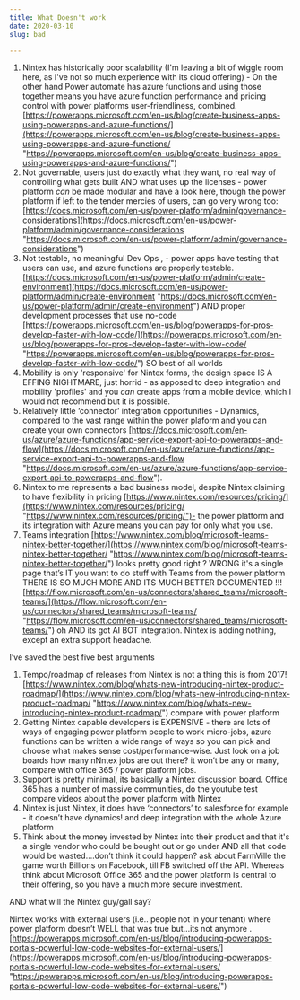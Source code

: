 ```yaml
---
title: What Doesn't work
date: 2020-03-10
slug: bad

---
```

1. Nintex has historically poor scalability (I'm leaving a bit of wiggle room here, as I've not so much experience with its cloud offering) - On the other hand Power automate has azure functions and using those together means you have azure function performance and pricing control with power platforms user-friendliness, combined.  [https://powerapps.microsoft.com/en-us/blog/create-business-apps-using-powerapps-and-azure-functions/](https://powerapps.microsoft.com/en-us/blog/create-business-apps-using-powerapps-and-azure-functions/ "https://powerapps.microsoft.com/en-us/blog/create-business-apps-using-powerapps-and-azure-functions/")
2. Not governable, users just do exactly what they want, no real way of controlling what gets built AND what uses up the licenses - power platform _can_ be made modular and have a look here, though the power platform if left to the tender mercies of users, can go very wrong too: [https://docs.microsoft.com/en-us/power-platform/admin/governance-considerations](https://docs.microsoft.com/en-us/power-platform/admin/governance-considerations "https://docs.microsoft.com/en-us/power-platform/admin/governance-considerations")
3. Not testable, no meaningful Dev Ops , -  power apps have testing that users can use, and azure functions are properly testable. [https://docs.microsoft.com/en-us/power-platform/admin/create-environment](https://docs.microsoft.com/en-us/power-platform/admin/create-environment "https://docs.microsoft.com/en-us/power-platform/admin/create-environment") AND proper development processes that use no-code [https://powerapps.microsoft.com/en-us/blog/powerapps-for-pros-develop-faster-with-low-code/](https://powerapps.microsoft.com/en-us/blog/powerapps-for-pros-develop-faster-with-low-code/ "https://powerapps.microsoft.com/en-us/blog/powerapps-for-pros-develop-faster-with-low-code/") SO best of all worlds
4. Mobility is only 'responsive' for Nintex forms, the design space IS A EFFING NIGHTMARE, just horrid - as apposed to deep integration and mobility 'profiles' and you _can_ create apps from a mobile device, which I would not recommend but it is possible.
5. Relatively little ‘connector’ integration opportunities - Dynamics, compared to the vast range within the power plaform and you can create your own connectors [https://docs.microsoft.com/en-us/azure/azure-functions/app-service-export-api-to-powerapps-and-flow](https://docs.microsoft.com/en-us/azure/azure-functions/app-service-export-api-to-powerapps-and-flow "https://docs.microsoft.com/en-us/azure/azure-functions/app-service-export-api-to-powerapps-and-flow").
6. Nintex to me represents a bad business model, despite Nintex claiming to have flexibility in pricing [https://www.nintex.com/resources/pricing/](https://www.nintex.com/resources/pricing/ "https://www.nintex.com/resources/pricing/")- the power platform and its integration with Azure means you can pay for only what you use.
7. Teams integration [https://www.nintex.com/blog/microsoft-teams-nintex-better-together/](https://www.nintex.com/blog/microsoft-teams-nintex-better-together/ "https://www.nintex.com/blog/microsoft-teams-nintex-better-together/") looks pretty good right ? WRONG it's a single page that’s IT you want to do stuff with Teams from the power platform THERE IS SO MUCH MORE AND ITS MUCH BETTER DOCUMENTED !!! [https://flow.microsoft.com/en-us/connectors/shared_teams/microsoft-teams/](https://flow.microsoft.com/en-us/connectors/shared_teams/microsoft-teams/ "https://flow.microsoft.com/en-us/connectors/shared_teams/microsoft-teams/") oh AND its got AI BOT integration. Nintex is adding nothing, except an extra support headache.

I’ve saved the best five best arguments

1. Tempo/roadmap of releases from Nintex is not a thing this is from 2017! [https://www.nintex.com/blog/whats-new-introducing-nintex-product-roadmap/](https://www.nintex.com/blog/whats-new-introducing-nintex-product-roadmap/ "https://www.nintex.com/blog/whats-new-introducing-nintex-product-roadmap/") compare with power platform
2. Getting Nintex capable developers is EXPENSIVE - there are lots of ways of engaging power platform people to work micro-jobs, azure functions can be written a wide range of ways so you can pick and choose what makes sense cost/performance-wise. Just look on a job boards how many nNntex jobs are out there? it won’t be any or many, compare with office 365 / power platform jobs.
3. Support is pretty minimal, its basically a Nintex discussion board. Office 365 has a number of massive communities, do the youtube test compare videos about the power platform with Nintex
4. Nintex is just Nintex, it does have ‘connectors’ to salesforce for example - it doesn’t have dynamics! and deep integration with the whole Azure platform
5. Think about the money invested by Nintex into their product and that it's a single vendor who could be bought out or go under AND all that code would be wasted….don’t think it could happen? ask about FarmVille the game worth Billions on Facebook, till FB switched off the API. Whereas think about Microsoft Office 365 and the power platform is central to their offering, so you have a much more secure investment.

AND what will the Nintex guy/gall say?

Nintex works with external users (i.e.. people not in your tenant) where power platform doesn’t WELL that was true but…its not anymore .[https://powerapps.microsoft.com/en-us/blog/introducing-powerapps-portals-powerful-low-code-websites-for-external-users/](https://powerapps.microsoft.com/en-us/blog/introducing-powerapps-portals-powerful-low-code-websites-for-external-users/ "https://powerapps.microsoft.com/en-us/blog/introducing-powerapps-portals-powerful-low-code-websites-for-external-users/")